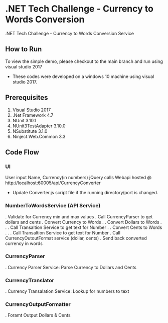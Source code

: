# .NET Tech Challenge - Currency to Words Conversion

.NET Tech Challenge - Currency to Words Conversion Service

## How to Run
To view the simple demo, please checkout to the main branch and run using visual studio 2017

* These codes were developed on a windows 10 machine using visual studio 2017.

## Prerequisites
1. Visual Studio 2017 
1. .Net Framework 4.7
2. NUnit 3.10.1
3. NUnit3TestAdapter 3.10.0
4. NSubstitute 3.1.0
5. Ninject.Web.Common 3.3

## Code Flow

### UI
User input Name, Currency(in numbers) 
jQuery calls Webapi hosted @ http://localhost:60005/api/CurrencyConverter
* Update Converter.js script file if the running directory/port is changed.

### NumberToWordsService (API Service)
. Validate for Currency min and max values
. Call CurrencyParser to get dollars and cents
. Convert Currency to Words
. . Convert Dollars to Words
. . . Call Transaltion Service to get text for Number
. . Convert Cents to Words
. . . Call Transaltion Service to get text for Number
. Call CurrencyOutoutFormat service (dollar, cents)
. Send back converted currency in words

### CurrencyParser
. Currency Parser Service: Parse Currency to Dollars and Cents

### CurrencyTranslator
. Currency Transalation Service: Lookup for numbers to text

### CurrencyOutputFormatter
. Foramt Output Dollars & Cents

